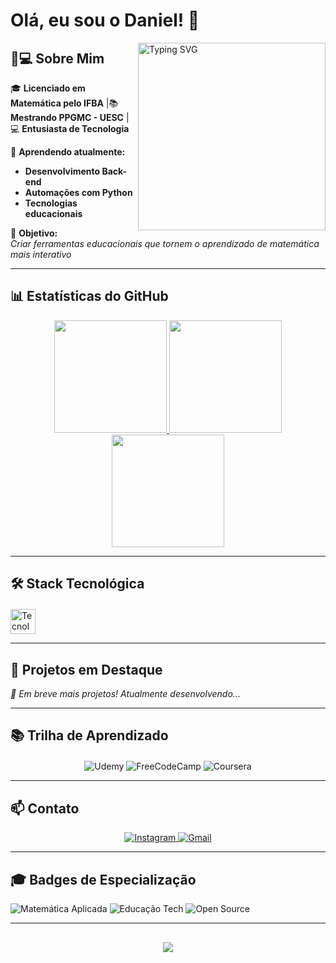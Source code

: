# Olá, eu sou o Daniel! 👋

<!--
  keywords: Desenvolvedor Python, Matemática Aplicada, Educação Tecnológica, Projetos Open Source
-->

<a href="https://beacons.ai/SkymerLight">
  <img align="right" width="300" src="https://readme-typing-svg.herokuapp.com?font=Fira+Code&size=14&duration=4000&pause=1000&color=8A2BE2&center=true&vCenter=true&width=435&lines=Transformando+equações+em+código;💻+Matemática+%2B+Tecnologia;Desenvolvendo+soluções+educacionais" alt="Typing SVG" />
</a>

## 👨💻 Sobre Mim  
🎓 **Licenciado em Matemática pelo IFBA** |📚 **Mestrando PPGMC - UESC** |💻 **Entusiasta de Tecnologia**   

🌱 **Aprendendo atualmente:**  
- **Desenvolvimento Back-end**  
- **Automações com Python**  
- **Tecnologias educacionais**

🎯 **Objetivo:**  
*Criar ferramentas educacionais que tornem o aprendizado de matemática mais interativo*

---

## 📊 Estatísticas do GitHub  

<div align="center">
  <a href="https://github.com/SkymerLight">
    <img height="180em" src="https://github-readme-stats.vercel.app/api?username=SkymerLight&theme=dracula&show_icons=true&hide_border=true&count_private=true"/>
    <img height="180em" src="https://github-readme-stats.vercel.app/api/top-langs/?username=SkymerLight&layout=compact&theme=dracula&hide_border=true&langs_count=10&card_width=320"/>
  </a>
</div>

<div align="center">
  <img height="180em" src="https://streak-stats.demolab.com?user=SkymerLight&theme=dracula&hide_border=true"/>
</div>

---

## 🛠️ Stack Tecnológica  

<div style="display: inline_block; margin-top: 20px">  
  <img src="https://skillicons.dev/icons?i=python,c,git,github,html,css,javascript,vscode,latex" height="40" alt="Tecnologias"/>  
</div>

---

## 🚀 Projetos em Destaque  
*🔧 Em breve mais projetos! Atualmente desenvolvendo...*

---

## 📚 Trilha de Aprendizado  
<div align="center" style="margin-top:20px">
  <img src="https://img.shields.io/badge/Udemy-EC5252?style=for-the-badge&logo=Udemy&logoColor=white" alt="Udemy">
  <img src="https://img.shields.io/badge/FreeCodeCamp-0A0A23?style=for-the-badge&logo=freecodecamp&logoColor=white" alt="FreeCodeCamp">
  <img src="https://img.shields.io/badge/Coursera-0056D2?style=for-the-badge&logo=Coursera&logoColor=white" alt="Coursera">
</div>

---

## 📫 Contato  

<div align="center"> 
  <a href="https://www.instagram.com/danielmeira8" target="_blank">
    <img src="https://img.shields.io/badge/Instagram-E4405F?style=for-the-badge&logo=instagram&logoColor=white" alt="Instagram">
  </a>
  <a href="mailto:daniel.meira.mat@gmail.com" target="_blank">
    <img src="https://img.shields.io/badge/Gmail-D14836?style=for-the-badge&logo=gmail&logoColor=white" alt="Gmail">
  </a>
</div>

---

## 🎓 Badges de Especialização  
![Matemática Aplicada](https://img.shields.io/badge/Matemática-Aplicada-8A2BE2?style=flat&logo=Wolfram%20Mathematica&logoColor=white)
![Educação Tech](https://img.shields.io/badge/Educação-Tecnológica-FF8C00?style=flat&logo=Google%20Classroom&logoColor=white)
![Open Source](https://img.shields.io/badge/Open_Source-3DA639?style=flat&logo=OpenSourceInitiative&logoColor=white)

---

<div align="center" style="margin-top:30px">
  <a href="mailto:daniel.meira.mat@gmail.com">
    <img src="https://img.shields.io/badge/Disponível_para-Colaborações-8A2BE2?style=for-the-badge&logo=GitHubSponsors&logoColor=white"/>
  </a>
</div>
